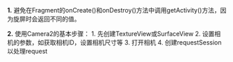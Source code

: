 **1.** 避免在Fragment的onCreate()和onDestroy()方法中调用getActivity()方法，因为旋屏时会返回不同的值。

**2.** 使用Camera2的基本步骤：
    1. 先创建TextureView或SurfaceView
    2. 设置相机的参数，如获取相机ID，设置相机尺寸等
    3. 打开相机
    4. 创建requestSession以处理request
